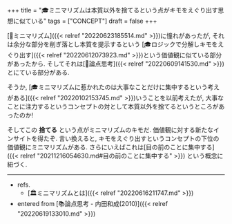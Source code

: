 +++
title = "🎓ミニマリズムは本質以外を捨てるという点がキモをえぐり出す思想に似ている"
tags = ["CONCEPT"]
draft = false
+++

[📝ミニマリズム]({{< relref "20220623185514.md" >}})に憧れがあったが, それは余分な部分を削ぎ落とし本質を提示するという [🎓ロジックで分解しキモをえぐり出す]({{< relref "20220612073923.md" >}})という価値観に似ている部分があったから. そしてそれは[📝論点思考]({{< relref "20220609141530.md" >}})とにている部分がある.

そうか, [🎓ミニマリズムに惹かれたのは大事なことだけに集中するという考えがある]({{< relref "20220102153745.md" >}})いうことを以前考えたが, 大事なことに注力するというコンセプトの対として本質以外を捨てるというところがあったのか!

そしてこの **捨てる** という点がミニマリズムのキモだ. 価値観に対する新たなインサイトを得たぞ. 言い換えると, キモをえぐり出すというコンセプトの下位の価値観にミニマリズムがある. さらにいえばこれは[目の前のことに集中する]({{< relref "20211216054630.md#目の前のことに集中する" >}}) という概念に紐づく.

---

-   refs.
    -   [🏛ミニマリズムとは]({{< relref "20220616211747.md" >}})
-   entered from [📚論点思考 - 内田和成(2010)]({{< relref "20220619133010.md" >}})
